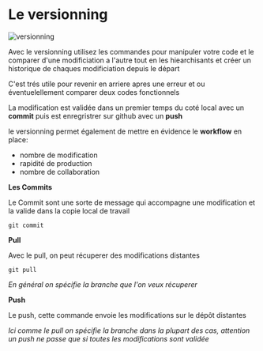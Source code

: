 # Le versionning


![versionning](https://julienv-it.github.io/Module-Git/img/versionning.png)


Avec le versionning utilisez les commandes pour manipuler votre code et le comparer d'une modificiation a l'autre tout en les hiearchisants et créer un historique de chaques modificiation depuis le départ


C'est trés utile pour revenir en arriere apres une erreur et ou éventuelellement  comparer deux codes fonctionnels


La modification est validée dans un premier temps du coté local avec un **commit**
puis est enregristrer sur github avec un **push**


le versionning permet également de mettre en évidence le **workflow** en place:

- nombre de modification
- rapidité de production
- nombre de collaboration  


**Les Commits**

Le Commit sont une sorte de message qui accompagne une modification et la valide dans la copie local de travail

    git commit


**Pull**    

Avec le pull, on peut récuperer des modifications distantes

    git pull

_En général on spécifie la branche que l'on veux récuperer_

**Push**    

Le push, cette commande envoie les modifications sur le dépôt distantes

_Ici comme le pull on spécifie la branche dans la plupart des cas, attention un push ne passe que si toutes les modifications sont validée_
